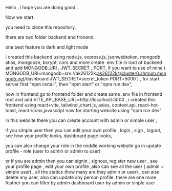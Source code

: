 Hello ,
i hope you are doing good .

Now we start.

you need to clone this repository.

there are two folder backend and fronend.

one best feature is dark and light mode

I created this backend using node.js, express.js, jsonwebtoken, mongodb atlas, mongoose, bcrypt, cors and more
create .env file in root of backend and add MONGODB_URI ,
JWT_SECRET ,
PORT,
if you want to use of mine (
MONGODB_URI=mongodb+srv://ak26122k:ak26122k@cluster0.ahmum.mongodb.net/dashboard
JWT_SECRET=secret_token
PORT=5000
) ,
for start server first "npm install", then "npm start" or "npm run dev",

now in frontend go to frontend folder and create same .env file in frontend root and add VITE_API_BASE_URL=http://localhost:5000 , i created this frontend using react+vite, tailwind ,chart.js, axios, context.api, react-hot-toast, react-icons,javascript now for starting website using "npm run dev"

in this website there you can create account with admin or simple user ,

if you simple user then you can edit your own profile , login , sign , logout, see how your profile looks, dashboard page looks,

you can also change your role in the middle working website go in update profile -   role (user to admin or admin to user)

or if you are admin then you can signin , signout, register new user , see your profile page , edit your own profile ,also can see all the user ( admin + simple user) , all the statics (how many are they admin or user) , can also delete any user, also can update any person profile, there are one more feather you can filter by admin dashboard user by admin or sinple user .


